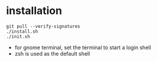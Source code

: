 # installation
```
git pull --verify-signatures
./install.sh
./init.sh
```

- for gnome terminal, set the terminal to start a login shell
- zsh is used as the default shell
